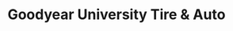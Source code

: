 ---
title: "Goodyear University Tire & Auto"
url: /oxford/goodyear-university-tire-and-auto/
shop: car repair
---